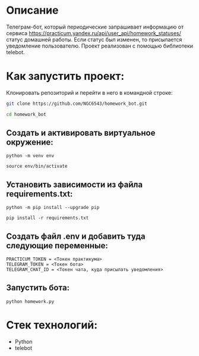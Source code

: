 # Описание

Телеграм-бот, который периодические запрашивает информацию от сервиса https://practicum.yandex.ru/api/user_api/homework_statuses/ статус домашней работы. Если статус был изменен, то присылается уведомление пользователю.
Проект реализован с помощью библиотеки telebot.

# Как запустить проект:
Клонировать репозиторий и перейти в него в командной строке:
```bash
git clone https://github.com/NGC6543/homework_bot.git
```

```bash
cd homework_bot
```

## Cоздать и активировать виртуальное окружение:
```
python -m venv env
```
```
source env/bin/activate
```

## Установить зависимости из файла requirements.txt:
```
python -m pip install --upgrade pip
```
```
pip install -r requirements.txt
```

## Создать файл .env и добавить туда следующие переменные:
```
PRACTICUM_TOKEN = <Токен практикума>
TELEGRAM_TOKEN = <Токен бота>
TELEGRAM_CHAT_ID = <Токен чата, куда присылать уведомления>
```
## Запустить бота:
```
python homework.py
```

# Стек технологий:
- Python
- telebot

